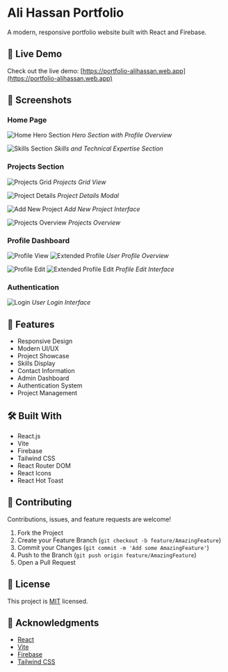 # Ali Hassan Portfolio

A modern, responsive portfolio website built with React and Firebase.

## 🔴 Live Demo

Check out the live demo: [https://portfolio-alihassan.web.app](https://portfolio-alihassan.web.app)

## 📸 Screenshots

### Home Page

![Home Hero Section](screenshots/home1.png)
_Hero Section with Profile Overview_

![Skills Section](screenshots/home2.png)
_Skills and Technical Expertise Section_

### Projects Section

![Projects Grid](screenshots/projectspage.png)
_Projects Grid View_

![Project Details](screenshots/projet_detail_page.png)
_Project Details Modal_

![Add New Project](screenshots/add_new_project.png)
_Add New Project Interface_

![Projects Overview](screenshots/simple%20project%20page.png)
_Projects Overview_

### Profile Dashboard

![Profile View](screenshots/profile_page.png)
![Extended Profile](screenshots/profile_page1.png)
_User Profile Overview_

![Profile Edit](screenshots/Profile_edit.png)
![Extended Profile Edit](screenshots/Profile_edit1.png)
_Profile Edit Interface_

### Authentication

![Login](screenshots/login.png)
_User Login Interface_

## 🚀 Features

- Responsive Design
- Modern UI/UX
- Project Showcase
- Skills Display
- Contact Information
- Admin Dashboard
- Authentication System
- Project Management

## 🛠️ Built With

- React.js
- Vite
- Firebase
- Tailwind CSS
- React Router DOM
- React Icons
- React Hot Toast

## 🤝 Contributing

Contributions, issues, and feature requests are welcome!

1. Fork the Project
2. Create your Feature Branch (`git checkout -b feature/AmazingFeature`)
3. Commit your Changes (`git commit -m 'Add some AmazingFeature'`)
4. Push to the Branch (`git push origin feature/AmazingFeature`)
5. Open a Pull Request

## 📝 License

This project is [MIT](./LICENSE) licensed.

## 🙏 Acknowledgments

- [React](https://reactjs.org/)
- [Vite](https://vitejs.dev/)
- [Firebase](https://firebase.google.com/)
- [Tailwind CSS](https://tailwindcss.com/)
